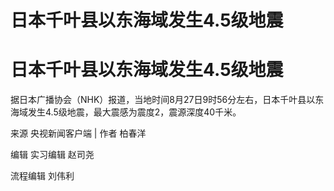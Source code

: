 # 日本千叶县以东海域发生4.5级地震

# 日本千叶县以东海域发生4.5级地震

据日本广播协会（NHK）报道，当地时间8月27日9时56分左右，日本千叶县以东海域发生4.5级地震，最大震感为震度2，震源深度40千米。

来源 央视新闻客户端 | 作者 柏春洋

编辑 实习编辑 赵司尧

流程编辑 刘伟利

